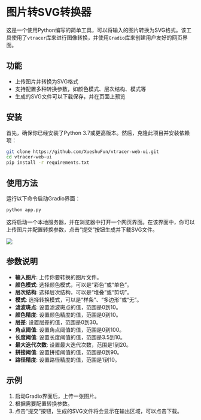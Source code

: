 
# 图片转SVG转换器

这是一个使用Python编写的简单工具，可以将输入的图片转换为SVG格式。该工具使用了`vtracer`库来进行图像转换，并使用`Gradio`库来创建用户友好的网页界面。

## 功能

- 上传图片并转换为SVG格式
- 支持配置多种转换参数，如颜色模式、层次结构、模式等
- 生成的SVG文件可以下载保存，并在页面上预览

## 安装

首先，确保你已经安装了Python 3.7或更高版本。然后，克隆此项目并安装依赖项：

```bash
git clone https://github.com/XueshuFun/vtracer-web-ui.git
cd vtracer-web-ui
pip install -r requirements.txt
```

## 使用方法

运行以下命令启动Gradio界面：

```bash
python app.py
```

这将启动一个本地服务器，并在浏览器中打开一个网页界面。在该界面中，你可以上传图片并配置转换参数，点击“提交”按钮生成并下载SVG文件。

![](https://cdn.xueshu.fun/202406042142637.png)

## 参数说明

- **输入图片**: 上传你要转换的图片文件。
- **颜色模式**: 选择颜色模式，可以是“彩色”或“单色”。
- **层次结构**: 选择层次结构，可以是“堆叠”或“剪切”。
- **模式**: 选择转换模式，可以是“样条”、“多边形”或“无”。
- **滤波斑点**: 设置滤波斑点的值，范围是0到10。
- **颜色精度**: 设置颜色精度的值，范围是0到10。
- **层差**: 设置层差的值，范围是0到30。
- **角点阈值**: 设置角点阈值的值，范围是0到100。
- **长度阈值**: 设置长度阈值的值，范围是3.5到10。
- **最大迭代次数**: 设置最大迭代次数，范围是1到20。
- **拼接阈值**: 设置拼接阈值的值，范围是0到90。
- **路径精度**: 设置路径精度的值，范围是1到10。

## 示例

1. 启动Gradio界面后，上传一张图片。
2. 根据需要配置转换参数。
3. 点击“提交”按钮，生成的SVG文件将会显示在输出区域，可以点击下载。


